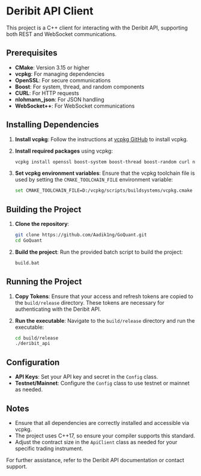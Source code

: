 # Deribit API Client

This project is a C++ client for interacting with the Deribit API, supporting both REST and WebSocket communications.

## Prerequisites

- **CMake**: Version 3.15 or higher
- **vcpkg**: For managing dependencies
- **OpenSSL**: For secure communications
- **Boost**: For system, thread, and random components
- **CURL**: For HTTP requests
- **nlohmann_json**: For JSON handling
- **WebSocket++**: For WebSocket communications

## Installing Dependencies

1. **Install vcpkg**: Follow the instructions at [vcpkg GitHub](https://github.com/microsoft/vcpkg) to install vcpkg.

2. **Install required packages** using vcpkg:
   ```bash
   vcpkg install openssl boost-system boost-thread boost-random curl nlohmann-json websocketpp
   ```

3. **Set vcpkg environment variables**:
   Ensure that the vcpkg toolchain file is used by setting the `CMAKE_TOOLCHAIN_FILE` environment variable:
   ```bash
   set CMAKE_TOOLCHAIN_FILE=D:/vcpkg/scripts/buildsystems/vcpkg.cmake
   ```

## Building the Project

1. **Clone the repository**:
   ```bash
   git clone https://github.com/Aadik1ng/GoQuant.git
   cd GoQuant
   ```

2. **Build the project**:
   Run the provided batch script to build the project:
   ```bash
   build.bat
   ```

## Running the Project

1. **Copy Tokens**:
   Ensure that your access and refresh tokens are copied to the `build/release` directory. These tokens are necessary for authenticating with the Deribit API.

2. **Run the executable**:
   Navigate to the `build/release` directory and run the executable:
   ```bash
   cd build/release
   ./deribit_api
   ```

## Configuration

- **API Keys**: Set your API key and secret in the `Config` class.
- **Testnet/Mainnet**: Configure the `Config` class to use testnet or mainnet as needed.

## Notes

- Ensure that all dependencies are correctly installed and accessible via vcpkg.
- The project uses C++17, so ensure your compiler supports this standard.
- Adjust the contract size in the `ApiClient` class as needed for your specific trading instrument.

For further assistance, refer to the Deribit API documentation or contact support. 
